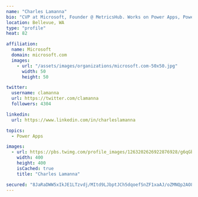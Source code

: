 ```yaml
---
name: "Charles Lamanna"
bio: "CVP at Microsoft, Founder @ MetricsHub. Works on Power Apps, Power Automate, Power Virtual Agent, Common Data Service and Dynamics 365."
location: Bellevue, WA
type: "profile"
heat: 82

affiliation:
  name: Microsoft
  domain: microsoft.com
  images:
    - url: "/assets/images/organizations/microsoft.com-50x50.jpg"
      width: 50
      height: 50

twitter:
  username: clamanna
  url: https://twitter.com/clamanna
  followers: 4304

linkedin:
  url: https://www.linkedin.com/in/charleslamanna

topics:
  - Power Apps

images:
  - url: https://pbs.twimg.com/profile_images/1263202626922876928/g6qGbHZ-_400x400.jpg
    width: 400
    height: 400
    isCached: true
    title: "Charles Lamanna"

secured: "8JaRaDWW5xIkJE1LTzvdj/MItd9LJbptJCh5dqoefSnZF1xaAJ/oZMNQp2AO8pijaq2pIQGZAPSqCEM4avw7BzJ9P3ruA31Lsa9P0xFJb3acr6lXwuWsbT4LQckCOnSME5Lfxswy8e/O2ONERA0mA9ZgIEq+yIjAB2mxDug+Apl2GN+MgayXqcbiRAgvpfWLYLQFB+LUkhBEc2x7+EO51Lr87YtyY33bhAKZQrp9fNjptABAGcSefooWr4+mBIYGS8x/484vk+leiH01WCreLocvC8iLWEO527mU6tuyIBBx4isc4fxo9JYM1LuJLVZK20vYbE7cqKu9U48UMizk/2Gg5RqS371fRuYN26crYtB9d/V9BnbRLwSRJ/98V9doS2fl60yKQ3wA+INwxDPp486cfWqvhoE+tcv0qJUzfTw=;zomw+2++BJhF5MSnmoeJAw=="
---
```


